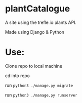 # plantCatalogue
A site using the trefle.io plants API.

Made using Django & Python

# Use:

Clone repo to local machine

cd into repo

run `python3 ./manage.py migrate`

run `python3 ./manage.py runserver`
